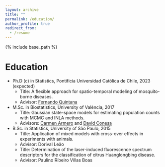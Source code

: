 ```yaml
---
layout: archive
title: ""
permalink: /education/
author_profile: true
redirect_from:
  - /resume
---
```


{% include base_path %}

Education
======
* Ph.D (c) in Statistics, Pontificia Universidad Católica de Chile, 2023 (expected)
  * Title: A flexible approach for spatio-temporal modeling of mosquito-borne diseases.
  * Advisor: [Fernando Quintana](http://www.mat.uc.cl/~quintana/)
* M.Sc. in Biostatistics, University of València, 2017
  * Title: Gaussian state-space models for estimating population counts with MCMC and INLA methods.
  * Advisors: [Carmen Armero](https://www.uv.es/armero/) and [David Conesa](https://www.uv.es/conesa/)
* B.Sc. in Statistics, University of São Paulo, 2015
  * Title: Application of mixed models with cross-over effects in experiments with animals.
  * Advisor: Dorival Leão
  * Title: Determination of the laser-induced fluorescence spectrum descriptors for the classification of citrus Huanglongbing disease.
  * Advisor: Paulino Ribeiro Villas Boas
